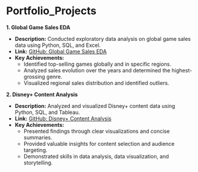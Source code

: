 # Portfolio_Projects

**1. Global Game Sales EDA**

- **Description:** Conducted exploratory data analysis on global game sales data using Python, SQL, and Excel.
- **Link:** [GitHub: Global Game Sales EDA](https://github.com/Tpaulson7/Portfolio_Projects/blob/main/Game%20Sales/Game_sales_EDA.ipynb)
- **Key Achievements:**
   - Identified top-selling games globally and in specific regions.
   - Analyzed sales evolution over the years and determined the highest-grossing genre.
   - Visualized regional sales distribution and identified outliers.

**2. Disney+ Content Analysis**

- **Description:** Analyzed and visualized Disney+ content data using Python, SQL, and Tableau.
- **Link:** [GitHub: Disney+ Content Analysis](https://github.com/Tpaulson7/Portfolio_Projects/blob/main/Disney%2B/disney_plus_eda.ipynb)
- **Key Achievements:**
   - Presented findings through clear visualizations and concise summaries.
   - Provided valuable insights for content selection and audience targeting.
   - Demonstrated skills in data analysis, data visualization, and storytelling.
